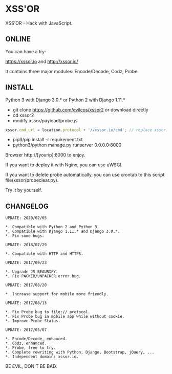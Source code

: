 # XSS'OR
XSS'OR - Hack with JavaScript.

## ONLINE
You can have a try:

https://xssor.io and http://xssor.io/

It contains three major modules: Encode/Decode, Codz, Probe.

## INSTALL

Python 3 with Django 3.0.* or Python 2 with Django 1.11.*

* git clone https://github.com/evilcos/xssor2 or download directly
* cd xssor2
* modify xssor/payload/probe.js
```javascript
xssor.cmd_url = location.protocol + '//xssor.io/cmd'; // replace xssor.io to your domain or ip address
```
* pip3/pip install -r requirement.txt
* python3/python manage.py runserver 0.0.0.0:8000

Browser http://[yourip]:8000 to enjoy.

If you want to deploy it with Nginx, you can use uWSGI.

If you want to delete probe automatically, you can use crontab to this script file(xssor/probeclear.py).

Try it by yourself.

## CHANGELOG

```
UPDATE: 2020/02/05

*. Compatible with Python 2 and Python 3.
*. Compatible with Django 1.11.* and Django 3.0.*.
*. Fix some bugs.

UPDATE: 2018/07/29

*. Compatible with HTTP and HTTPS.

UPDATE: 2017/09/23

*. Upgrade JS BEAURIFY.
*. Fix PACKER/UNPACKER error bug.

UPDATE: 2017/08/20

*. Increase support for mobile more friendly.

UPDATE: 2017/08/13

*. Fix Probe bug to file:// protocol.
*. Fix Probe bug in mobile app while without cookie.
*. Improve Probe Status.

UPDATE: 2017/05/07

*. Encode/Decode, enhanced.
*. Codz, enhanced.
*. Probe, free to try.
*. Complete rewriting with Python, Django, Bootstrap, jQuery, ...
*. Independent domain: xssor.io.
```

BE EVIL, DON'T BE BAD.
